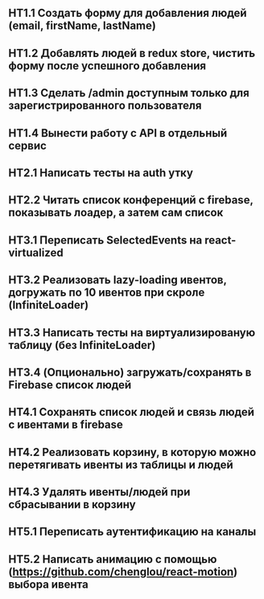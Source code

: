 ## HT1.1 Создать форму для добавления людей (email, firstName, lastName)
## HT1.2 Добавлять людей в redux store, чистить форму после успешного добавления
## HT1.3 Сделать /admin доступным только для зарегистрированного пользователя
## HT1.4 Вынести работу с API в отдельный сервис

## HT2.1 Написать тесты на auth утку
## HT2.2 Читать список конференций с firebase, показывать лоадер, а затем сам список

## HT3.1 Переписать SelectedEvents на react-virtualized
## HT3.2 Реализовать lazy-loading ивентов, догружать по 10 ивентов при скроле (InfiniteLoader)
## HT3.3 Написать тесты на виртуализированую таблицу (без InfiniteLoader)
## HT3.4 (Опционально) загружать/сохранять в Firebase список людей

## HT4.1 Сохранять список людей и связь людей с ивентами в firebase
## HT4.2 Реализовать корзину, в которую можно перетягивать ивенты из таблицы и людей
## HT4.3 Удалять ивенты/людей при сбрасывании в корзину

## HT5.1 Переписать аутентификацию на каналы
## HT5.2 Написать анимацию с помощью (https://github.com/chenglou/react-motion) выбора ивента